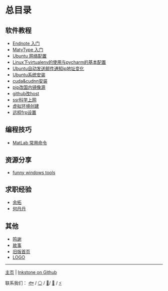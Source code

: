 # 总目录

## 软件教程

* [Endnote 入门](software-tutorial/endnote-intro/endnote-intro.md)
* [MatyType 入门](software-tutorial/mathtype-intro/mathtype-intro.md)
* [Ubuntu 网络配置](software-tutorial/ubuntu-network/ubuntu-network.md)
* [Linux下virtualenv的使用与pycharm的基本配置](software-tutorial/ubuntu-network/virtualenv_and_pycharm.md)
* [Ubuntu自动发送邮件通知ip地址变化](software-tutorial/ubuntu-network/get_ip-and-then-mail.md)
* [Ubuntu系统安装](software-tutorial/environment-config/ubuntu-installation.md)
* [cuda&cudnn安装](software-tutorial/environment-config/cuda-cudnn-installation.md)
* [pip改国内镜像源](software-tutorial/environment-config/pip-mirror-source.md)
* [github改host](software-tutorial/environment-config/github-host.md)
* [ssr科学上网](software-tutorial/environment-config/ssr.md)
* [虚拟环境创建](software-tutorial/environment-config/virtual-env.md)
* [远程frp设置](software-tutorial/environment-config/frp-intro.md)

## 编程技巧

* [MatLab 常用命令](programming/matlab-commands/matlab-commands.md)

## 资源分享

* [funny windows tools](others/funny_Windows_tools/Funny_Windows_tools.md)

## 求职经验

* [余拓](jobs/yt.md)
* [何丹丹](jobs/hdd.md)

## 其他

* [鸣谢](others/acknowledge.md)
* [故事](others/story.md)
* [旧版首页](others/old.md)
* [LOGO](others/logo.png)

---

[主页](https://project-inkstone.github.io/project-inkstone/) |
[Inkstone on Github](https://github.com/project-inkstone/project-inkstone)

联系我们：
[🐟](https://github.com/tyusr) /
[⚪](https://github.com/Da-Yuan) /
[🍉](https://github.com/Watermelon-Chen)/
[🐲](https://github.com/Jngwl) /
[:zap:](https://www.zhihu.com/people/shaoeric)